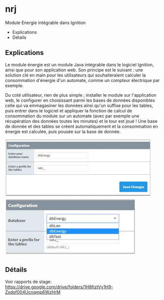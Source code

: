 # nrj
Module Energie intégrable dans Ignition

* Explications
* Détails

## Explications
Le module énergie est un module Java intégrable dans le logiciel Ignition, ainsi que pour son application web.
Son principe est le suivant : une solution clé en main pour les utilisateurs qui souhaiteraient calculer la consommation d'énergie d'un automate, comme un compteur électrique par exemple.

Du coté utilisateur, rien de plus simple ; installer le module sur l'application web, le configurer en choisissant parmi les bases de données disponibles celle qui va emmagasiner les données ainsi qu'un suffixe pour les tables, puis entrer dans le logiciel et appliquer la fonction de calcul de consommation  du module sur un automate (avec par exemple une récupération des données toutes les minutes) et le tour est joué ! Une base de donnée et des tables se créent automatiquement et la consommation en énergie est calculée, puis pousée sur la base de donnée.

![Screen Interface](img/Capture.JPG)
![Screen Interface2](img/Capture2.JPG)
## Détails
Voir rapports de stage: https://drive.google.com/drive/folders/1H8fiztVv1H9-Zxdof004Ucnqmp6WzHrM
